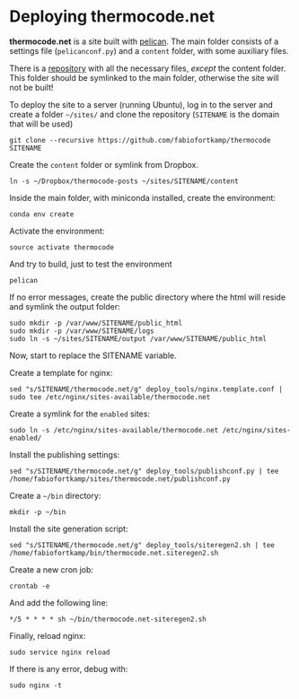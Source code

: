 # Deploying thermocode.net

**thermocode.net** is a site built with [pelican](http://docs.getpelican.com/en/3.6.3/). The main folder consists of a settings file (`pelicanconf.py`) and a `content` folder, with some auxiliary files.

There is a [repository](https://github.com/fabiofortkamp/thermocode) with all the necessary files, *except* the content folder. This folder should be symlinked to the main folder, otherwise the site will not be built!

To deploy the site to a server (running Ubuntu), log in to the server and create a folder `~/sites/` and clone the repository (`SITENAME` is the domain that will be used)

	git clone --recursive https://github.com/fabiofortkamp/thermocode SITENAME

Create the `content` folder or symlink from Dropbox.

	ln -s ~/Dropbox/thermocode-posts ~/sites/SITENAME/content

Inside the main folder, with miniconda installed, create the environment:

	conda env create

Activate the environment:

	source activate thermocode

And try to build, just to test the environment

	pelican

If no error messages, create the public directory where the html will reside and symlink the output folder:

	sudo mkdir -p /var/www/SITENAME/public_html
	sudo mkdir -p /var/www/SITENAME/logs
	sudo ln -s ~/sites/SITENAME/output /var/www/SITENAME/public_html

Now, start to replace the SITENAME variable.

Create a template for nginx:

	sed "s/SITENAME/thermocode.net/g" deploy_tools/nginx.template.conf | sudo tee /etc/nginx/sites-available/thermocode.net

Create a symlink for the `enabled` sites:

	sudo ln -s /etc/nginx/sites-available/thermocode.net /etc/nginx/sites-enabled/

Install the publishing settings:

	sed "s/SITENAME/thermocode.net/g" deploy_tools/publishconf.py | tee /home/fabiofortkamp/sites/thermocode.net/publishconf.py

Create a `~/bin` directory:

	mkdir -p ~/bin

Install the site generation script:

	sed "s/SITENAME/thermocode.net/g" deploy_tools/siteregen2.sh | tee /home/fabiofortkamp/bin/thermocode.net.siteregen2.sh

Create a new cron job:

	crontab -e

And add the following line:

	*/5 * * * * sh ~/bin/thermocode.net-siteregen2.sh

Finally, reload nginx:

	sudo service nginx reload

If there is any error, debug with:

	sudo nginx -t
